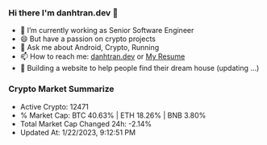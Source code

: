 ### Hi there I'm danhtran.dev 👋

- 🔭 I’m currently working as Senior Software Engineer
- 😄 But have a passion on crypto projects
- 💬 Ask me about Android, Crypto, Running 
- 📫 How to reach me: <a href="https://danhtran.dev" target="_blank">danhtran.dev</a> or <a href="Dan-Resume.pdf" target="_blank">My Resume</a>
- 🌱 Building a website to help people find their dream house (updating ...)

### Crypto Market Summarize
- Active Crypto: 12471
- % Market Cap: BTC 40.63% | ETH 18.26% | BNB 3.80%
- Total Market Cap Changed 24h: -2.14%
- Updated At: 1/22/2023, 9:12:51 PM
